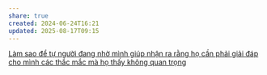 ```yaml
---
share: true
created: 2024-06-24T16:21
updated: 2025-08-17T09:15
---
```

[Làm sao để tự người đang nhờ mình giúp nhận ra rằng họ cần phải giải đáp cho mình các thắc mắc mà họ thấy không quan trọng](./L%C3%A0m%20sao%20%C4%91%E1%BB%83%20t%E1%BB%B1%20ng%C6%B0%E1%BB%9Di%20%C4%91ang%20nh%E1%BB%9D%20m%C3%ACnh%20gi%C3%BAp%20nh%E1%BA%ADn%20ra%20r%E1%BA%B1ng%20h%E1%BB%8D%20c%E1%BA%A7n%20ph%E1%BA%A3i%20gi%E1%BA%A3i%20%C4%91%C3%A1p%20cho%20m%C3%ACnh%20c%C3%A1c%20th%E1%BA%AFc%20m%E1%BA%AFc%20m%C3%A0%20h%E1%BB%8D%20th%E1%BA%A5y%20kh%C3%B4ng%20quan%20tr%E1%BB%8Dng.md)
